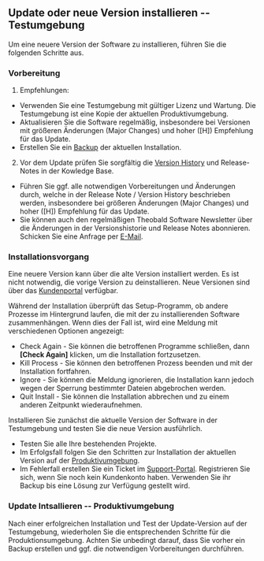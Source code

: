
## Update oder neue Version installieren -- Testumgebung
Um eine neuere Version der Software zu installieren, führen Sie die folgenden Schritte aus. 

### Vorbereitung

1. Empfehlungen: 
 - Verwenden Sie eine Testumgebung mit gültiger Lizenz und Wartung. Die Testumgebung ist eine Kopie der aktuellen Produktivumgebung.
 - Aktualisieren Sie die Software regelmäßig, insbesondere bei Versionen mit größeren Änderungen (Major Changes) und hoher ([H]) Empfehlung für das Update.
 - Erstellen Sie ein [Backup](#erstellen-eines-backups) der aktuellen Installation. 
 
2. Vor dem Update prüfen Sie sorgfältig die [Version History](https://kb.theobald-software.com/version-history) und Release-Notes in der Kowledge Base.
 - Führen Sie ggf. alle notwendigen Vorbereitungen und Änderungen durch, welche in der Release Note / Version History beschrieben werden, insbesondere bei größeren Änderungen (Major Changes) und hoher ([H]) Empfehlung für das Update.
 - Sie können auch den regelmäßigen Theobald Software Newsletter über die Änderungen in der Versionshistorie und Release Notes abonnieren. Schicken Sie eine Anfrage per [E-Mail](mailto:info@theobald-software.com). 

### Installationsvorgang

Eine neuere Version kann über die alte Version installiert werden. Es ist nicht notwendig, die vorige Version zu deinstallieren. 
Neue Versionen sind über das [Kundenportal](https://my.theobald-software.com) verfügbar.

Während der Installation überprüft das Setup-Programm, ob andere Prozesse im Hintergrund laufen, die mit der zu installierenden Software zusammenhängen. Wenn dies der Fall ist, wird eine Meldung mit verschiedenen Optionen angezeigt: 
- Check Again - Sie können die betroffenen Programme schließen, dann **[Check Again]** klicken, um die Installation fortzusetzen. 
- Kill Process - Sie können den betroffenen Prozess beenden und mit der Installation fortfahren.
- Ignore - Sie können die Meldung ignorieren, die Installation kann jedoch wegen der Sperrung bestimmter Dateien abgebrochen werden.
- Quit Install - Sie können die Installation abbrechen und zu einem anderen Zeitpunkt wiederaufnehmen.

Installieren Sie zunächst die aktuelle Version der Software in der Testumgebung und testen Sie die neue Version ausführlich.
 - Testen Sie alle Ihre bestehenden Projekte.
 - Im Erfolgsfall folgen Sie den Schritten zur Installation der aktuellen Version auf der [Produktivumgebung](#update-intsallieren----produktivumgebung). 
 - Im Fehlerfall erstellen Sie ein Ticket im [Support-Portal](https://support.theobald-software.com). Registrieren Sie sich, wenn Sie noch kein Kundenkonto haben. Verwenden Sie ihr Backup bis eine Lösung zur Verfügung gestellt wird.


### Update Intsallieren -- Produktivumgebung
Nach einer erfolgreichen Installation und Test der Update-Version auf der Testumgebung, wiederholen Sie die entsprechenden Schritte für die Produktionsumgebung. 
Achten Sie unbedingt darauf, dass Sie vorher ein Backup erstellen und ggf. die notwendigen Vorbereitungen durchführen. 
